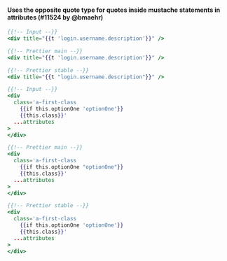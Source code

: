 #### Uses the opposite quote type for quotes inside mustache statements in attributes (#11524 by @bmaehr)

<!-- prettier-ignore -->
```hbs
{{!-- Input --}}
<div title="{{t 'login.username.description'}}" />

{{!-- Prettier main --}}
<div title="{{t 'login.username.description'}}" />

{{!-- Prettier stable --}}
<div title="{{t "login.username.description"}}" />

```

```hbs
{{!-- Input --}}
<div
  class='a-first-class
    {{if this.optionOne 'optionOne'}}
    {{this.class}}'
  ...attributes
>
</div>

{{!-- Prettier main --}}
<div
  class='a-first-class
    {{if this.optionOne "optionOne"}}
    {{this.class}}'
  ...attributes
>
</div>

{{!-- Prettier stable --}}
<div
  class='a-first-class
    {{if this.optionOne 'optionOne'}}
    {{this.class}}'
  ...attributes
>
</div>

```

